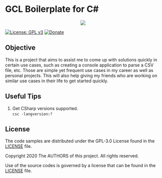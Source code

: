 # GCL Boilerplate for C#

<div align="center">
    <img src="https://gclstorage.blob.core.windows.net/images/gcl-boilerplate-csharp-banner.png" />
</div>

[![License: GPL v3](https://img.shields.io/badge/License-GPLv3-blue.svg)](https://www.gnu.org/licenses/gpl-3.0)
[![Donate](https://img.shields.io/badge/$-donate-ff69b4.svg)](https://www.buymeacoffee.com/chunlin)

## Objective
This is a project that aims to assist me to come up with solutions quickly in certain use cases, such as creating a console application to parse a CSV file, etc. Those are simple yet frequent use cases in my career as well as personal projects. This will also help giving my friends who are working on similar use cases in their life to get started quickly.

## Useful Tips
1. Get CSharp versions supported.\
   `csc -langversion:?`
   
## License ##

The code samples are distributed under the GPL-3.0 License found in the [LICENSE](./LICENSE) file.

Copyright 2020 The AUTHORS of this project. All rights reserved. 

Use of the source codes is governed by a license that can be found in the [LICENSE](./LICENSE) file.